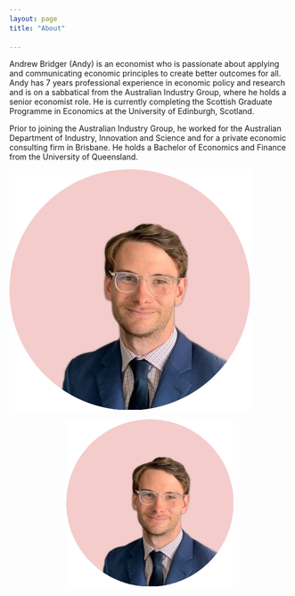 ```yaml
---
layout: page
title: "About"

---
```


Andrew Bridger (Andy) is an economist who is passionate about applying and communicating economic principles to create better outcomes for all. Andy has 7 years professional experience in economic policy and research and is on a sabbatical from the Australian Industry Group, where he holds a senior economist role. He is currently completing the Scottish Graduate Programme in Economics at the University of Edinburgh, Scotland.  

Prior to joining the Australian Industry Group, he worked for the Australian Department of Industry, Innovation and Science and for a private economic consulting firm in Brisbane. He holds a Bachelor of Economics and Finance from the University of Queensland.

![Flower](https://github.com/andybridger/andybridger.github.io/blob/master/me_pink_circle.png)

<div style="text-align: center"><img src="https://github.com/andybridger/andybridger.github.io/blob/master/me_pink_circle.png" width="300" /></div>
